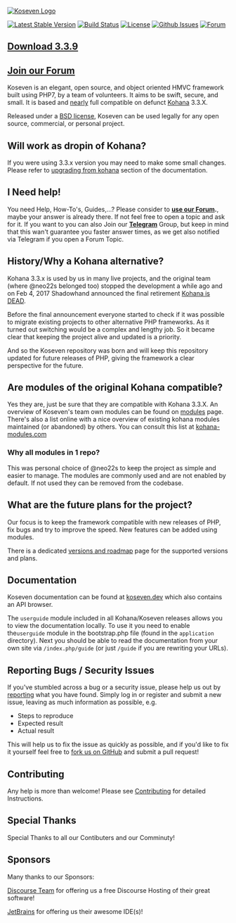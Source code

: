 [![Koseven Logo](https://i.imgur.com/2CeT8JL.png)](https://koseven.dev/)

[![Latest Stable Version](https://poser.pugx.org/koseven/koseven/v/stable)](https://packagist.org/packages/koseven/koseven)
[![Build Status](https://action-badges.now.sh/koseven/koseven?workflow=test)](https://github.com/koseven/koseven/actions)
[![License](https://poser.pugx.org/koseven/koseven/license.svg)](https://packagist.org/packages/koseven/koseven)
[![Github Issues](https://img.shields.io/github/issues/koseven/koseven.svg)](https://github.com/koseven/koseven/issues)
[![Forum](https://img.shields.io/badge/Discourse-Join%20Forum-ff9c08.svg?logo=discourse)](https://koseven.discourse.group)

## [Download 3.3.9](https://github.com/koseven/koseven/releases/tag/3.3.9)

## [Join our Forum](https://koseven.discourse.group/)

Koseven is an elegant, open source, and object oriented HMVC framework built using PHP7, by a team of volunteers. It aims to be swift, secure, and small. It is based and [nearly](https://koseven.discourse.group/t/upgrading-kohana-to-koseven/15) full compatible on defunct [Kohana](http://kohanaframework.org/) 3.3.X.

Released under a [BSD license](LICENSE.md), Koseven can be used legally for any open source, commercial, or personal project.

## Will work as dropin of Kohana?

If you were using 3.3.x version you may need to make some small changes. Please refer to [upgrading from kohana](https://koseven.dev/documentation/kohana/upgrading-from-kohana) section of the documentation.

## I Need help!

You need Help, How-To's, Guides,...?
Please consider to **[use our Forum](https://koseven.discourse.group/).**, maybe your answer is already there. If not feel free to open a topic and ask for it. If you want to you can also Join our **[Telegram](https://telegram.me/koseven)** Group, but keep in mind that this wan't guarantee you faster answer times, as we get also notified via Telegram if you open a Forum Topic.

## History/Why a Kohana alternative?

Kohana 3.3.x is used by us in many live projects, and the original team (where @neo22s belonged too) stopped the development a while ago and on Feb 4, 2017 Shadowhand announced the final retirement [Kohana is DEAD](http://discourse.kohanaframework.org/t/kohana-retirement-2017-07-01/1277).

Before the final announcement everyone started to check if it was possible to migrate existing projects to other alternative PHP frameworks. As it turned out switching would be a complex and lengthy job.
So it became clear that keeping the project alive and updated is a priority.

And so the Koseven repository was born and will keep this repository updated for future releases of PHP, giving the framework a clear perspective for the future.

## Are modules of the original Kohana compatible?

Yes they are, just be sure that they are compatible with Kohana 3.3.X. An overview of Koseven's team own modules can be found on [modules](https://koseven.dev/modules.html) page. There's also a list online with a nice overview of existing kohana modules maintained (or abandoned) by others. You can consult this list at [kohana-modules.com](https://kohana-modules.com)

### Why all modules in 1 repo?

This was personal choice of @neo22s to keep the project as simple and easier to manage. The modules are commonly used and are not enabled by default. If not used they can be removed from the codebase.

## What are the future plans for the project?

Our focus is to keep the framework compatible with new releases of PHP, fix bugs and try to improve the speed. New features can be added using modules.

There is a dedicated [versions and roadmap](https://koseven.discourse.group/t/roadmap-koseven/13) page for the supported versions and plans.

## Documentation

Koseven documentation can be found at [koseven.dev](https://koseven.dev) which also contains an API browser.

The `userguide` module included in all Kohana/Koseven releases allows you to view the documentation locally. To use it you need to enable the`userguide` module in the bootstrap.php file (found in the `application` directory). Next you should be able to read the documentation from your own site via `/index.php/guide` (or just `/guide` if you are rewriting your URLs).

## Reporting Bugs / Security Issues
If you've stumbled across a bug or a security issue, please help us out by [reporting](https://github.com/koseven/koseven/issues/new) what you have found. Simply log in or register and submit a new issue, leaving as much information as possible, e.g.

* Steps to reproduce
* Expected result
* Actual result

This will help us to fix the issue as quickly as possible, and if you'd like to fix it yourself feel free to [fork us on GitHub](https://github.com/koseven) and submit a pull request!

## Contributing

Any help is more than welcome! Please see [Contributing](CONTRIBUTING.md) for detailed Instructions.

## Special Thanks

Special Thanks to all our Contibuters and our Comminuty!

## Sponsors
Many thanks to our Sponsors:

[Discourse Team](https://discourse.org/) for offering us a free Discourse Hosting of their great software!

[JetBrains](https://www.jetbrains.com/) for offering us their awesome IDE(s)!

